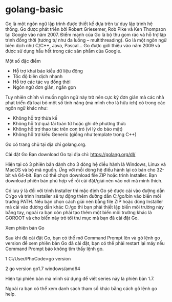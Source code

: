 # golang-basic
Go là một ngôn ngữ lập trình được thiết kế dựa trên tư duy lập trình hệ thống. Go được phát triển bởi Robert Griesemer, Rob Pike và Ken Thompson tại Google vào năm 2007. Điểm mạnh của Go là bộ thu gom rác và hỗ trợ lập trình đồng thời (tương tự như đa luồng – multithreading). Go là một ngôn ngữ biên dịch như C/C++, Java, Pascal… Go được giới thiệu vào năm 2009 và được sử dụng hầu hết trong các sản phẩm của Google.

Một số đặc điểm
- Hỗ trợ khai báo kiểu dữ liệu động
- Tốc độ biên dịch nhanh
- Hỗ trợ các tác vụ đồng thời
- Ngôn ngữ đơn giản, ngắn gọn

Tuy nhiên chính vì muốn ngôn ngữ này trở nên cực kỳ đơn giản mà các nhà phát triển đã loại bỏ một số tính năng (mà mình cho là hữu ích) có trong các ngôn ngữ khác như:

- Không hỗ trợ thừa kế
- Không hỗ trợ quá tải toán tử hoặc ghi đè phương thức
- Không hỗ trợ thao tác trên con trỏ (vì lý do bảo mật)
- Không hỗ trợ kiểu Generic (giống như template trong C++)

Go có trang chủ tại địa chỉ golang.org.

Cài đặt Go
Bạn download Go tại địa chỉ: https://golang.org/dl/

Hiện tại có 3 phiên bản dành cho 3 dòng hệ điều hành là Windows, Linux và MacOS và bộ mã nguồn. Ứng với mỗi dòng hệ điều hành lại có bản cho 32-bit và 64-bit. Bạn có thể chọn download file ZIP hoặc trình Installer. Bạn download phiên bản phù hợp về rồi cài đặt/giải nén vào nơi mà mình thích.

Có lưu ý là đối với trình Installer thì mặc định Go sẽ được cài vào đường dẫn C:/go và trình Installer sẽ tự động thêm đường dẫn C:/go/bin vào biến môi trường PATH. Nếu bạn chọn cách giải nén bằng file ZIP hoặc dùng Installer mà cài vào đường dẫn khác C:/go thì bạn phải thiết lập biến môi trường này bằng tay, ngoài ra bạn còn phải tạo thêm một biến môi trường khác là GOROOT và cho biến này trỏ tới thư mục mà bạn đã cài đặt Go.

Xem phiên bản Go

Sau khi đã cài đặt Go, bạn có thể mở Command Prompt lên và gõ lệnh go version để xem phiên bản Go đã cài đặt, bạn có thể phải restart lại máy nếu Command Prompt báo không tìm thấy lệnh go.

1 C:/User/PhoCode>go version

2 go version go1.7 windows/amd64

Hiện tại phiên bản mà mình sử dụng để viết series này là phiên bản 1.7.

Ngoài ra bạn có thể xem danh sách tham số khác bằng cách gõ lệnh go help.
